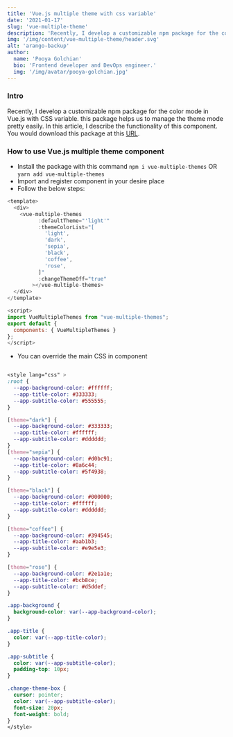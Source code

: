 ```yaml
---
title: 'Vue.js multiple theme with css variable'
date: '2021-01-17'
slug: 'vue-multiple-theme'
description: 'Recently, I develop a customizable npm package for the color mode in Vue.js with CSS variable.'
img: '/img/content/vue-multiple-theme/header.svg'
alt: 'arango-backup'
author:
  name: 'Pooya Golchian'
  bio: 'Frontend developer and DevOps engineer.'
  img: '/img/avatar/pooya-golchian.jpg'
---
```


### Intro

Recently, I develop a customizable npm package for the color mode in Vue.js with CSS variable. this package helps us to manage the theme mode pretty easily.
In this article, I describe the functionality of this component.
You would download this package at this [URL](https://www.npmjs.com/package/vue-multiple-themes).

### How to use Vue.js multiple theme component

- Install the package with this command `npm i vue-multiple-themes` OR `yarn add vue-multiple-themes`
- Import and register component in your desire place
- Follow the below steps:

```javascript
<template>
  <div>
    <vue-multiple-themes
          :defaultTheme="'light'"
          :themeColorList="[
            'light',
            'dark',
            'sepia',
            'black',
            'coffee',
            'rose',
          ]"
          :changeThemeOff="true"
        ></vue-multiple-themes>
  </div>
</template>

<script>
import VueMultipleThemes from "vue-multiple-themes";
export default {
  components: { VueMultipleThemes }
};
</script>
```

- You can override the main CSS in component

```css

<style lang="css" >
:root {
  --app-background-color: #ffffff;
  --app-title-color: #333333;
  --app-subtitle-color: #555555;
}

[theme="dark"] {
  --app-background-color: #333333;
  --app-title-color: #ffffff;
  --app-subtitle-color: #dddddd;
}
[theme="sepia"] {
  --app-background-color: #d0bc91;
  --app-title-color: #8a6c44;
  --app-subtitle-color: #5f4938;
}

[theme="black"] {
  --app-background-color: #000000;
  --app-title-color: #ffffff;
  --app-subtitle-color: #dddddd;
}

[theme="coffee"] {
  --app-background-color: #394545;
  --app-title-color: #aab1b3;
  --app-subtitle-color: #e9e5e3;
}

[theme="rose"] {
  --app-background-color: #2e1a1e;
  --app-title-color: #bcb8ce;
  --app-subtitle-color: #d5ddef;
}

.app-background {
  background-color: var(--app-background-color);
}

.app-title {
  color: var(--app-title-color);
}

.app-subtitle {
  color: var(--app-subtitle-color);
  padding-top: 10px;
}

.change-theme-box {
  cursor: pointer;
  color: var(--app-subtitle-color);
  font-size: 20px;
  font-weight: bold;
}
</style>

```

<!-- ### How to write multiple theme mode component? -->
